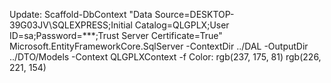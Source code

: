 Update: Scaffold-DbContext "Data Source=DESKTOP-39G03JV\SQLEXPRESS;Initial Catalog=QLGPLX;User ID=sa;Password=***;Trust Server Certificate=True" Microsoft.EntityFrameworkCore.SqlServer -ContextDir ../DAL -OutputDir ../DTO/Models -Context QLGPLXContext -f
Color: rgb(237, 175, 81) rgb(226, 221, 154)
